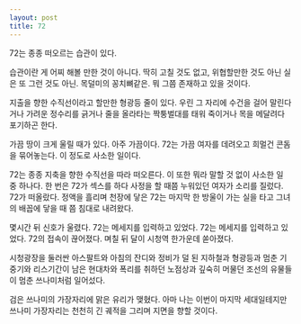 ```yaml
---
layout: post
title: 72
---
```


72는 종종 떠오르는 습관이 있다.

습관이란 게 어찌 해볼 만한 것이 아니다. 딱히 고칠 것도 없고, 위협할만한 것도 아닌 실은 또 그런 것도 아닌. 목덜미의 꽁치뼈같은. 뭐 그쯤 존재하고 있을 것이다.

지출을 향한 수직선이라고 할만한 형광등 줄이 있다. 우린 그 자리에 수건을 걸어 말린다거나 가려운 정수리를 긁거나 줄을 올라타는 짝퉁벌대를 태워 죽이거나 목을 메달려다 포기하곤 한다.

가끔 땅이 크게 울릴 때가 있다. 아주 가끔이다. 72는 가끔 여자를 데려오고 희멀건 콘돔을 묶어놓는다. 이 정도로 사소한 일이다.

72는 종종 지축을 향한 수직선을 따라 떠오른다. 이 또한 뭐라 말할 것 없이 사소한 일 중 하나다. 한 번은 72가 섹스를 하다 사정을 할 때쯤 누워있던 여자가 소리를 질렀다. 72가 떠올랐다. 정액을 흘리며 천장에 닿은 72는 마지막 한 방울이 가는 실을 타고 그녀의 배꼽에 닿을 때 쯤 침대로 내려왔다.

몇시간 뒤 신호가 울렸다.
72는 메세지를 입력하고 있었다.
72는 메세지를 입력하고 있었다.
72의 접속이 끊어졌다.
며칠 뒤 달이 시청역 한가운데 쏟아졌다.

시청광장을 둘러싼 아스팔트와 아침의 잔디와 정비가 덜 된 지하철과 형광등과 멈춘 기중기와 리스기간이 남은 현대차와 폭리를 취하던 노점상과 깊숙히 머물던 조선의 유물들이 멈춘 쓰나미처럼 일어섰다.

검은 쓰나미의 가장자리에 맑은 유리가 맺혔다. 아마 나는 이번이 마지막 세대일테지만 쓰나미 가장자리는 천천히 긴 궤적을 그리며 지면을 향할 것이다.
